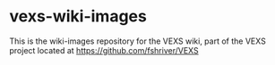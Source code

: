 # vexs-wiki-images
This is the wiki-images repository for the VEXS wiki, part of the VEXS project located at https://github.com/fshriver/VEXS
